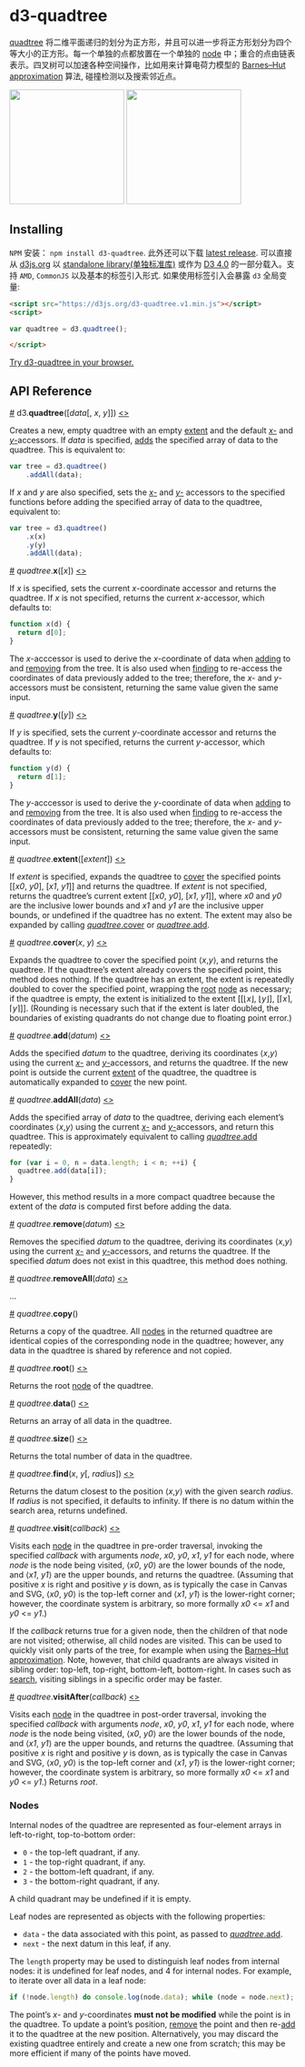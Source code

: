 # d3-quadtree

[quadtree](https://en.wikipedia.org/wiki/Quadtree) 将二维平面递归的划分为正方形，并且可以进一步将正方形划分为四个等大小的正方形。每一个单独的点都放置在一个单独的 [node](#nodes) 中；重合的点由链表表示。四叉树可以加速各种空间操作，比如用来计算电荷力模型的 [Barnes–Hut approximation](https://en.wikipedia.org/wiki/Barnes–Hut_simulation) 算法, 碰撞检测以及搜索邻近点。

<a href="http://bl.ocks.org/mbostock/9078690"><img src="http://bl.ocks.org/mbostock/raw/9078690/thumbnail.png" width="202"></a>
<a href="http://bl.ocks.org/mbostock/4343214"><img src="http://bl.ocks.org/mbostock/raw/4343214/thumbnail.png" width="202"></a>

## Installing

`NPM` 安装： `npm install d3-quadtree`. 此外还可以下载 [latest release](https://github.com/d3/d3-quadtree/releases/latest). 可以直接从 [d3js.org](https://d3js.org) 以 [standalone library(单独标准库)](https://d3js.org/d3-quadtree.v1.min.js) 或作为 [D3 4.0](https://github.com/d3/d3) 的一部分载入。支持 `AMD`, `CommonJS` 以及基本的标签引入形式. 如果使用标签引入会暴露 `d3` 全局变量:

```html
<script src="https://d3js.org/d3-quadtree.v1.min.js"></script>
<script>

var quadtree = d3.quadtree();

</script>
```

[Try d3-quadtree in your browser.](https://tonicdev.com/npm/d3-quadtree)

## API Reference

<a name="quadtree" href="#quadtree">#</a> d3.<b>quadtree</b>([<i>data</i>[, <i>x</i>, <i>y</i>]])
 [<>](https://github.com/d3/d3-quadtree/blob/master/src/quadtree.js#L14 "Source")

Creates a new, empty quadtree with an empty [extent](#quadtree_extent) and the default [*x*-](#quadtree_x) and [*y*-](#quadtree_y)accessors. If *data* is specified, [adds](#quadtree_addAll) the specified array of data to the quadtree. This is equivalent to:

```js
var tree = d3.quadtree()
    .addAll(data);
```

If *x* and *y* are also specified, sets the [*x*-](#quadtree_x) and [*y*-](#quadtree_y) accessors to the specified functions before adding the specified array of data to the quadtree, equivalent to:

```js
var tree = d3.quadtree()
    .x(x)
    .y(y)
    .addAll(data);
```

<a name="quadtree_x" href="#quadtree_x">#</a> <i>quadtree</i>.<b>x</b>([<i>x</i>]) [<>](https://github.com/d3/d3-quadtree/blob/master/src/x.js "Source")

If *x* is specified, sets the current *x*-coordinate accessor and returns the quadtree. If *x* is not specified, returns the current *x*-accessor, which defaults to:

```js
function x(d) {
  return d[0];
}
```

The *x*-acccessor is used to derive the *x*-coordinate of data when [adding](#quadtree_add) to and [removing](#quadtree_remove) from the tree. It is also used when [finding](#quadtree_find) to re-access the coordinates of data previously added to the tree; therefore, the *x*- and *y*-accessors must be consistent, returning the same value given the same input.

<a name="quadtree_y" href="#quadtree_y">#</a> <i>quadtree</i>.<b>y</b>([<i>y</i>])
 [<>](https://github.com/d3/d3-quadtree/blob/master/src/y.js "Source")

If *y* is specified, sets the current *y*-coordinate accessor and returns the quadtree. If *y* is not specified, returns the current *y*-accessor, which defaults to:

```js
function y(d) {
  return d[1];
}
```

The *y*-acccessor is used to derive the *y*-coordinate of data when [adding](#quadtree_add) to and [removing](#quadtree_remove) from the tree. It is also used when [finding](#quadtree_find) to re-access the coordinates of data previously added to the tree; therefore, the *x*- and *y*-accessors must be consistent, returning the same value given the same input.

<a name="quadtree_extent" href="#quadtree_extent">#</a> <i>quadtree</i>.<b>extent</b>([*extent*])
 [<>](https://github.com/d3/d3-quadtree/blob/master/src/extent.js "Source")

If *extent* is specified, expands the quadtree to [cover](#quadtree_cover) the specified points [[*x0*, *y0*], [*x1*, *y1*]] and returns the quadtree. If *extent* is not specified, returns the quadtree’s current extent [[*x0*, *y0*], [*x1*, *y1*]], where *x0* and *y0* are the inclusive lower bounds and *x1* and *y1* are the inclusive upper bounds, or undefined if the quadtree has no extent. The extent may also be expanded by calling [*quadtree*.cover](#quadtree_cover) or [*quadtree*.add](#quadtree_add).

<a name="quadtree_cover" href="#quadtree_cover">#</a> <i>quadtree</i>.<b>cover</b>(<i>x</i>, <i>y</i>)
 [<>](https://github.com/d3/d3-quadtree/blob/master/src/cover.js "Source")

Expands the quadtree to cover the specified point ⟨*x*,*y*⟩, and returns the quadtree. If the quadtree’s extent already covers the specified point, this method does nothing. If the quadtree has an extent, the extent is repeatedly doubled to cover the specified point, wrapping the [root](#quadtree_root) [node](#nodes) as necessary; if the quadtree is empty, the extent is initialized to the extent [[⌊*x*⌋, ⌊*y*⌋], [⌈*x*⌉, ⌈*y*⌉]]. (Rounding is necessary such that if the extent is later doubled, the boundaries of existing quadrants do not change due to floating point error.)

<a name="quadtree_add" href="#quadtree_add">#</a> <i>quadtree</i>.<b>add</b>(<i>datum</i>)
 [<>](https://github.com/d3/d3-quadtree/blob/master/src/add.js "Source")

Adds the specified *datum* to the quadtree, deriving its coordinates ⟨*x*,*y*⟩ using the current [*x*-](#quadtree_x) and [*y*-](#quadtree_y)accessors, and returns the quadtree. If the new point is outside the current [extent](#quadtree_extent) of the quadtree, the quadtree is automatically expanded to [cover](#quadtree_cover) the new point.

<a name="quadtree_addAll" href="#quadtree_addAll">#</a> <i>quadtree</i>.<b>addAll</b>(<i>data</i>)
 [<>](https://github.com/d3/d3-quadtree/blob/master/src/add.js#L50 "Source")

Adds the specified array of *data* to the quadtree, deriving each element’s coordinates ⟨*x*,*y*⟩ using the current [*x*-](#quadtree_x) and [*y*-](#quadtree_y)accessors, and return this quadtree. This is approximately equivalent to calling [*quadtree*.add](#quadtree_add) repeatedly:

```js
for (var i = 0, n = data.length; i < n; ++i) {
  quadtree.add(data[i]);
}
```

However, this method results in a more compact quadtree because the extent of the *data* is computed first before adding the data.

<a name="quadtree_remove" href="#quadtree_remove">#</a> <i>quadtree</i>.<b>remove</b>(<i>datum</i>)
 [<>](https://github.com/d3/d3-quadtree/blob/master/src/remove.js "Source")

Removes the specified *datum* to the quadtree, deriving its coordinates ⟨*x*,*y*⟩ using the current [*x*-](#quadtree_x) and [*y*-](#quadtree_y)accessors, and returns the quadtree. If the specified *datum* does not exist in this quadtree, this method does nothing.

<a name="quadtree_removeAll" href="#quadtree_removeAll">#</a> <i>quadtree</i>.<b>removeAll</b>(<i>data</i>)
 [<>](https://github.com/d3/d3-quadtree/blob/master/src/remove.js#L59 "Source")

…

<a name="quadtree_copy" href="#quadtree_copy">#</a> <i>quadtree</i>.<b>copy</b>()

Returns a copy of the quadtree. All [nodes](#nodes) in the returned quadtree are identical copies of the corresponding node in the quadtree; however, any data in the quadtree is shared by reference and not copied.

<a name="quadtree_root" href="#quadtree_root">#</a> <i>quadtree</i>.<b>root</b>()
 [<>](https://github.com/d3/d3-quadtree/blob/master/src/root.js "Source")

Returns the root [node](#nodes) of the quadtree.

<a name="quadtree_data" href="#quadtree_data">#</a> <i>quadtree</i>.<b>data</b>()
 [<>](https://github.com/d3/d3-quadtree/blob/master/src/data.js "Source")

Returns an array of all data in the quadtree.

<a name="quadtree_size" href="#quadtree_size">#</a> <i>quadtree</i>.<b>size</b>()
 [<>](https://github.com/d3/d3-quadtree/blob/master/src/size.js "Source")

Returns the total number of data in the quadtree.

<a name="quadtree_find" href="#quadtree_find">#</a> <i>quadtree</i>.<b>find</b>(<i>x</i>, <i>y</i>[, <i>radius</i>])
 [<>](https://github.com/d3/d3-quadtree/blob/master/src/find.js "Source")

Returns the datum closest to the position ⟨*x*,*y*⟩ with the given search *radius*. If *radius* is not specified, it defaults to infinity. If there is no datum within the search area, returns undefined.

<a name="quadtree_visit" href="#quadtree_visit">#</a> <i>quadtree</i>.<b>visit</b>(<i>callback</i>)
 [<>](https://github.com/d3/d3-quadtree/blob/master/src/visit.js "Source")

Visits each [node](#nodes) in the quadtree in pre-order traversal, invoking the specified *callback* with arguments *node*, *x0*, *y0*, *x1*, *y1* for each node, where *node* is the node being visited, ⟨*x0*, *y0*⟩ are the lower bounds of the node, and ⟨*x1*, *y1*⟩ are the upper bounds, and returns the quadtree. (Assuming that positive *x* is right and positive *y* is down, as is typically the case in Canvas and SVG, ⟨*x0*, *y0*⟩ is the top-left corner and ⟨*x1*, *y1*⟩ is the lower-right corner; however, the coordinate system is arbitrary, so more formally *x0* <= *x1* and *y0* <= *y1*.)

If the *callback* returns true for a given node, then the children of that node are not visited; otherwise, all child nodes are visited. This can be used to quickly visit only parts of the tree, for example when using the [Barnes–Hut approximation](https://en.wikipedia.org/wiki/Barnes–Hut_simulation). Note, however, that child quadrants are always visited in sibling order: top-left, top-right, bottom-left, bottom-right. In cases such as [search](#quadtree_find), visiting siblings in a specific order may be faster.

<a name="quadtree_visitAfter" href="#quadtree_visitAfter">#</a> <i>quadtree</i>.<b>visitAfter</b>(<i>callback</i>)
 [<>](https://github.com/d3/d3-quadtree/blob/master/src/visitAfter.js "Source")

Visits each [node](#nodes) in the quadtree in post-order traversal, invoking the specified *callback* with arguments *node*, *x0*, *y0*, *x1*, *y1* for each node, where *node* is the node being visited, ⟨*x0*, *y0*⟩ are the lower bounds of the node, and ⟨*x1*, *y1*⟩ are the upper bounds, and returns the quadtree. (Assuming that positive *x* is right and positive *y* is down, as is typically the case in Canvas and SVG, ⟨*x0*, *y0*⟩ is the top-left corner and ⟨*x1*, *y1*⟩ is the lower-right corner; however, the coordinate system is arbitrary, so more formally *x0* <= *x1* and *y0* <= *y1*.) Returns *root*.

### Nodes

Internal nodes of the quadtree are represented as four-element arrays in left-to-right, top-to-bottom order:

* `0` - the top-left quadrant, if any.
* `1` - the top-right quadrant, if any.
* `2` - the bottom-left quadrant, if any.
* `3` - the bottom-right quadrant, if any.

A child quadrant may be undefined if it is empty.

Leaf nodes are represented as objects with the following properties:

* `data` - the data associated with this point, as passed to [*quadtree*.add](#quadtree_add).
* `next` - the next datum in this leaf, if any.

The `length` property may be used to distinguish leaf nodes from internal nodes: it is undefined for leaf nodes, and 4 for internal nodes. For example, to iterate over all data in a leaf node:

```js
if (!node.length) do console.log(node.data); while (node = node.next);
```

The point’s *x*- and *y*-coordinates **must not be modified** while the point is in the quadtree. To update a point’s position, [remove](#quadtree_remove) the point and then re-[add](#quadtree_add) it to the quadtree at the new position. Alternatively, you may discard the existing quadtree entirely and create a new one from scratch; this may be more efficient if many of the points have moved.
